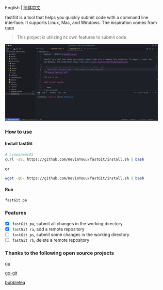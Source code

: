 English | [简体中文](README-CN.md)

fastGit is a tool that helps you quickly submit code with a command line interface. It supports Linux, Mac, and Windows. The inspiration comes from [gum](https://github.com/charmbracelet/gum)

> This project is utilizing its own features to submit code.

![](assets/fast-git.gif)

### How to use

#### Install fastGit

```bash
# Linux/macOS
curl -sSL https://github.com/KevinYouu/fastGit/install.sh | bash
```

or

```bash
wget -qO- https://github.com/KevinYouu/fastGit/install.sh | bash
```

#### Run

```bash
fastGit pa
```

### Features

- [x] `fastGit pa`, submit all changes in the working directory
- [x] `fastGit ra`, add a remote repository
- [ ] `fastGit ps`, submit some changes in the working directory
- [ ] `fastGit rb`, delete a remote repository

### Thanks to the following open source projects

[go](https://github.com/golang/go)

[go-git](https://github.com/go-git/go-git)

[bubbletea](github.com/charmbracelet/bubbletea)

